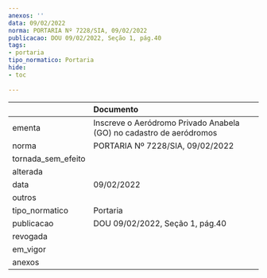 ```yaml
---
anexos: ''
data: 09/02/2022
norma: PORTARIA Nº 7228/SIA, 09/02/2022
publicacao: DOU 09/02/2022, Seção 1, pág.40
tags:
- portaria
tipo_normatico: Portaria
hide: 
- toc 
 
---
```


|                    | Documento                                                           |
|:-------------------|:--------------------------------------------------------------------|
| ementa             | Inscreve o Aeródromo Privado Anabela (GO) no cadastro de aeródromos |
| norma              | PORTARIA Nº 7228/SIA, 09/02/2022                                    |
| tornada_sem_efeito |                                                                     |
| alterada           |                                                                     |
| data               | 09/02/2022                                                          |
| outros             |                                                                     |
| tipo_normatico     | Portaria                                                            |
| publicacao         | DOU 09/02/2022, Seção 1, pág.40                                     |
| revogada           |                                                                     |
| em_vigor           |                                                                     |
| anexos             |                                                                     |